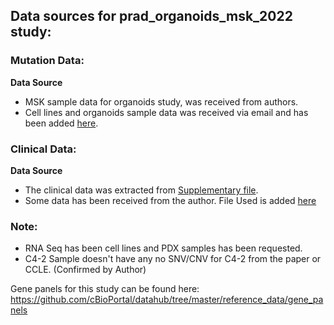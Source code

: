 ## Data sources for prad_organoids_msk_2022 study:

### Mutation Data:

**Data Source**
- MSK sample data for organoids study, was received from authors.
- Cell lines and organoids sample data was received via email and has been added [here](https://drive.google.com/file/d/1G32OBYT4A_TtMUhwqqQpcFNgVK4gdkBW/view?usp=drive_link). 

### Clinical Data:

**Data Source**
- The clinical data was extracted from [Supplementary file](NIHMS1818940-supplement-Table_S1.xlsx).
- Some data has been received from the author. File Used is added [here](https://drive.google.com/file/d/1G32OBYT4A_TtMUhwqqQpcFNgVK4gdkBW/view?usp=drive_link)

### 

### Note:

- RNA Seq has been cell lines and PDX samples has been requested.
- C4-2 Sample doesn't have any no SNV/CNV for C4-2 from the paper or CCLE. (Confirmed by Author)


Gene panels for this study can be found here: https://github.com/cBioPortal/datahub/tree/master/reference_data/gene_panels
